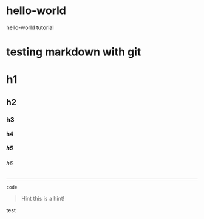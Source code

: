 # hello-world
hello-world tutorial

# testing markdown with git
# h1
## h2
### h3
#### h4
##### h5
###### h6
---

`code`
> Hint this is a hint!

test

